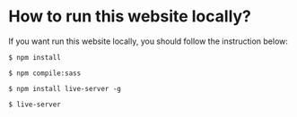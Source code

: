 # How to run this website locally? 

If you want run this website locally, you should follow the instruction below:

`$ npm install`

`$ npm compile:sass`

`$ npm install live-server -g`

`$ live-server`

